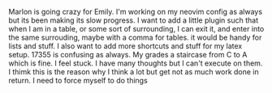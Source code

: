 Marlon is going crazy for Emily. I'm working on my neovim config as always but its been making its slow progress. I want to add a little plugin such that when I am in a table, or some sort of surrounding, I can exit it, and enter into the same surrouding, maybe with a comma for tables. it would be handy for lists and stuff.
I also want to add more shortcuts  and stuff for my latex setup. 17355 is confusing as always. My grades a staircase from C to A which is fine. I feel stuck. I have many thoughts but I can't execute on them. I thimk this is the reason why I think a lot but get not as much work done in return. I need to force myself to do things
